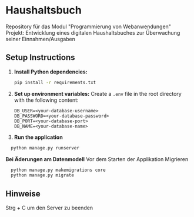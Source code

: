 # Haushaltsbuch
Repository für das Modul "Programmierung von Webanwendungen"
Projekt: Entwicklung eines digitalen Haushaltsbuches zur Überwachung seiner Einnahmen/Ausgaben

## Setup Instructions

1. **Install Python dependencies:**
   ```sh
   pip install -r requirements.txt
   ```

2. **Set up environment variables:**
   Create a `.env` file in the root directory with the following content:
   ```env
   DB_USER=<your-database-username>
   DB_PASSWORD=<your-database-password>
   DB_PORT=<your-database-port>
   DB_NAME=<your-database-name>
   ```
3. **Run the application**
 ```sh
   python manage.py runserver
```

**Bei Äderungen am Datenmodell**
Vor dem Starten der Applikation Migrieren
 ```sh
   python manage.py makemigrations core
   python manage.py migrate
```

## Hinweise
Strg + C um den Server zu beenden